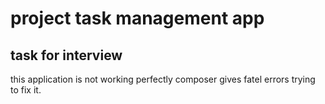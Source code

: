 # project task management app
## task for interview

this application is not working perfectly composer gives fatel errors trying to fix it.